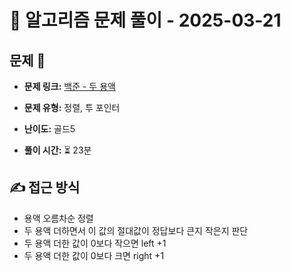 # 📝 알고리즘 문제 풀이 - 2025-03-21

## 문제 📖

- **문제 링크:** [백준 - 두 용액](https://www.acmicpc.net/problem/2470)

- **문제 유형:** 정렬, 투 포인터

- **난이도:** 골드5

- **풀이 시간:** ⏳ 23분

## ✍ 접근 방식

- 용액 오름차순 정렬
- 두 용액 더하면서 이 값의 절대값이 정답보다 큰지 작은지 판단
- 두 용액 더한 값이 0보다 작으면 left +1
- 두 용액 더한 값이 0보다 크면 right +1
